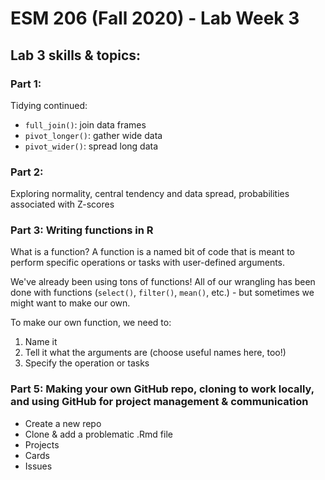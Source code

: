 # ESM 206 (Fall 2020) - Lab Week 3

## Lab 3 skills & topics: 

### Part 1: 

Tidying continued: 

- `full_join()`: join data frames
- `pivot_longer()`: gather wide data
- `pivot_wider()`: spread long data

### Part 2: 

Exploring normality, central tendency and data spread, probabilities associated with Z-scores

### Part 3: Writing functions in R

What is a function? A function is a named bit of code that is meant to perform specific operations or tasks with user-defined arguments. 

We've already been using tons of functions! All of our wrangling has been done with functions (`select()`, `filter()`, `mean()`, etc.) - but sometimes we might want to make our own. 

To make our own function, we need to: 

1. Name it 
2. Tell it what the arguments are (choose useful names here, too!)
3. Specify the operation or tasks

### Part 5: Making your own GitHub repo, cloning to work locally, and using GitHub for project management & communication

- Create a new repo
- Clone & add a problematic .Rmd file
- Projects
- Cards
- Issues
